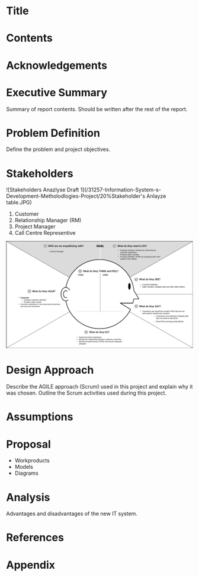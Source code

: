 # Title
# Contents
# Acknowledgements
# Executive Summary
Summary of report contents. Should be written after the rest of the report.

# Problem Definition
Define the problem and project objectives.

# Stakeholders
![Stakeholders Anazlyse Draft 1](/31257-Information-System-s-Development-Metholodlogies-Project/20%Stakeholder's Anlayze table.JPG)

1. Customer
2. Relationship Manager (RM)
3. Project Manager
4. Call Centre Representive

![Empathy Map - Branch Manager](/assets/Empathy%20Map%20-%20Branch%20Manager.png)

# Design Approach
Describe the AGILE approach (Scrum) used in this project and explain why it was chosen. Outline the Scrum activities used during this project.

# Assumptions
# Proposal

* Workproducts
* Models
* Diagrams

# Analysis
Advantages and disadvantages of the new IT system.

# References
# Appendix
